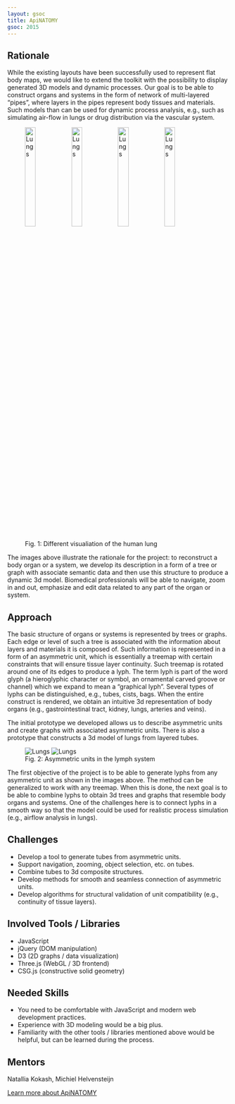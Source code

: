 ```yaml
---
layout: gsoc 
title: ApiNATOMY
gsoc: 2015
---
```

    
Rationale
---------

While the existing layouts have been successfully used to represent flat body maps, we would like to extend the toolkit with the possibility to display generated 3D models and dynamic processes. Our goal is to be able to construct organs and systems in the form of network of multi-layered “pipes”, where layers in the pipes represent body tissues and materials. Such models than can be used for dynamic process analysis, e.g., such as simulating air-flow in lungs or drug distribution via the vascular system.

<figure class="figure-no-block">
	<img src="{{ site.baseurl }}gsoc/2015/img/apinatomy/lungs_human.jpg" alt="Lungs" width="24%">
	<img src="{{ site.baseurl }}gsoc/2015/img/apinatomy/lungs.jpg" alt="Lungs" width="24%">
	<img src="{{ site.baseurl }}gsoc/2015/img/apinatomy/lungs_illustration.jpg" alt="Lungs" width="24%">
	<img src="{{ site.baseurl }}gsoc/2015/img/apinatomy/lungs_blood.jpg" alt="Lungs" width="24%">
	<figcaption>Fig. 1: Different visualiation of the human lung</figcaption>
</figure>
  
The images above illustrate the rationale for the project: to reconstruct a body organ or a system, we develop its description in a form of a tree or graph with associate semantic data and then use this structure to produce a dynamic 3d model. Biomedical professionals will be able to navigate, zoom in and out, emphasize and edit data related to any part of the organ or system.

Approach
--------

The basic structure of organs or systems is represented by trees or graphs. Each edge or level of such a tree is associated with the information about layers and materials it is composed of. Such information is represented in a form of an asymmetric unit, which is essentially a treemap with certain constraints that will ensure tissue layer continuity. Such treemap is rotated around one of its edges to produce a lyph. The term lyph is part of the word glyph (a hieroglyphic character or symbol, an ornamental carved groove or channel) which we expand to mean a “graphical lyph”. Several types of lyphs can be distinguished, e.g., tubes, cists, bags. When the entire construct is rendered, we obtain an intuitive 3d representation of body organs (e.g., gastrointestinal tract, kidney, lungs, arteries and veins).  

The initial prototype we developed allows us to describe asymmetric units and create graphs with associated asymmetric units. There is also a prototype that constructs a 3d model of lungs from layered tubes.

<figure class="figure-no-block">
	<img src="{{ site.baseurl }}gsoc/2015/img/apinatomy/lungs_tubes_graph.jpg" alt="Lungs" style="max-height: 200px">
	<img src="{{ site.baseurl }}gsoc/2015/img/apinatomy/lungs_tubes.jpg" alt="Lungs" style="max-height: 200px">
	<figcaption>Fig. 2: Asymmetric units in the lymph system</figcaption>
</figure>

The first objective of the project is to be able to generate lyphs from any asymmetric unit as shown in the images above. The method can be generalized to work with any treemap. When this is done, the next goal is to be able to combine lyphs to obtain 3d trees and graphs that resemble body organs and systems. One of the challenges here is to connect lyphs in a smooth way so that the model could be used for realistic process simulation (e.g., airflow analysis in lungs).

Challenges
---------

* Develop a tool to generate tubes from asymmetric units.
* Support navigation, zooming, object selection, etc. on tubes.
* Combine tubes to 3d composite structures.
* Develop methods for smooth and seamless connection of asymmetric units.
* Develop algorithms for structural validation of unit compatibility (e.g., continuity of tissue layers).

Involved Tools / Libraries
-------------------------

* JavaScript
* jQuery (DOM manipulation)
* D3 (2D graphs / data visualization)
* Three.js (WebGL / 3D frontend)
* CSG.js (constructive solid geometry)

Needed Skills
-------------

* You need to be comfortable with JavaScript and modern web development practices.
* Experience with 3D modeling would be a big plus.
* Familiarity with the other tools / libraries mentioned above would be helpful, but can be learned during the process.

Mentors
--------
Natallia Kokash, Michiel Helvensteijn

<a target="_blank" class="btn btn-primary pull-right" href="{{ site.baseurl }}gsoc/2015/projects/apinatomy.html">Learn more about ApiNATOMY</a>  
<br> 
